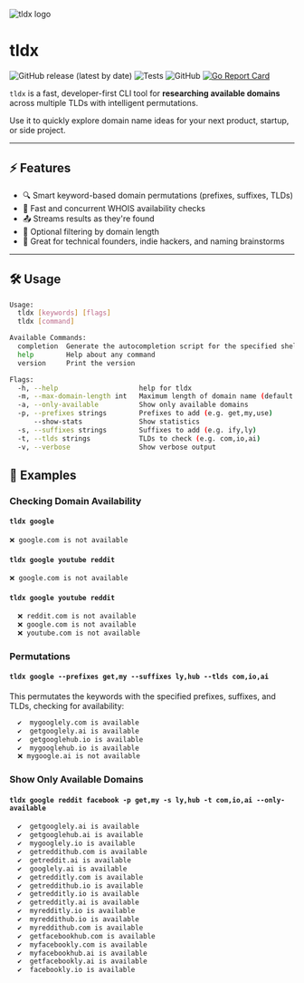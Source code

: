 ![tldx logo](https://github.com/brandonyoungdev/tldx/raw/main/assets/logo.png)

# tldx

![GitHub release (latest by date)](https://img.shields.io/github/v/release/brandonyoungdev/tldx)
![Tests](https://img.shields.io/github/actions/workflow/status/brandonyoungdev/tldx/test.yml?branch=main)
![GitHub](https://img.shields.io/github/license/brandonyoungdev/tldx)
[![Go Report Card](https://goreportcard.com/badge/github.com/brandonyoungdev/tldx)](https://goreportcard.com/report/github.com/brandonyoungdev/tldx)

`tldx` is a fast, developer-first CLI tool for **researching available domains** across multiple TLDs with intelligent permutations.

Use it to quickly explore domain name ideas for your next product, startup, or side project.

---

## ⚡ Features

- 🔍 Smart keyword-based domain permutations (prefixes, suffixes, TLDs)
- 🚀 Fast and concurrent WHOIS availability checks
- 📤 Streams results as they're found
- 📏 Optional filtering by domain length
- 🧠 Great for technical founders, indie hackers, and naming brainstorms

---

## 🛠️ Usage

```bash
Usage:
  tldx [keywords] [flags]
  tldx [command]

Available Commands:
  completion  Generate the autocompletion script for the specified shell
  help        Help about any command
  version     Print the version

Flags:
  -h, --help                    help for tldx
  -m, --max-domain-length int   Maximum length of domain name (default 64)
  -a, --only-available          Show only available domains
  -p, --prefixes strings        Prefixes to add (e.g. get,my,use)
      --show-stats              Show statistics
  -s, --suffixes strings        Suffixes to add (e.g. ify,ly)
  -t, --tlds strings            TLDs to check (e.g. com,io,ai)
  -v, --verbose                 Show verbose output
```

## 🔗 Examples

### Checking Domain Availability

#### `tldx google` 
```bash
❌ google.com is not available
```

#### `tldx google youtube reddit`
 
```bash
❌ google.com is not available
```

#### `tldx google youtube reddit`
```bash
  ❌ reddit.com is not available
  ❌ google.com is not available
  ❌ youtube.com is not available
```

### Permutations

#### `tldx google --prefixes get,my --suffixes ly,hub --tlds com,io,ai`

This permutates the keywords with the specified prefixes, suffixes, and TLDs, checking for availability:
```bash
  ✔️  mygooglely.com is available
  ✔️  getgooglely.ai is available
  ✔️  getgooglehub.io is available
  ✔️  mygooglehub.io is available
  ❌ mygoogle.ai is not available
```

### Show Only Available Domains

#### `tldx google reddit facebook -p get,my -s ly,hub -t com,io,ai --only-available`

```bash
  ✔️  getgooglely.ai is available
  ✔️  getgooglehub.ai is available
  ✔️  mygooglely.io is available
  ✔️  getreddithub.com is available
  ✔️  getreddit.ai is available
  ✔️  googlely.ai is available
  ✔️  getredditly.com is available
  ✔️  getreddithub.io is available
  ✔️  getredditly.io is available
  ✔️  getredditly.ai is available
  ✔️  myredditly.io is available
  ✔️  myreddithub.io is available
  ✔️  myreddithub.com is available
  ✔️  getfacebookhub.com is available
  ✔️  myfacebookly.com is available
  ✔️  myfacebookhub.ai is available
  ✔️  getfacebookly.ai is available
  ✔️  facebookly.io is available
```


